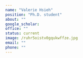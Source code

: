 ```yaml
---
name: "Valerie Hsieh"
position: "Ph.D. student"
about: ""
google_scholar: 
office: ""
status: current
image: /ruhr5oistv0gqukwffze.jpg
email: ""
phone: ""
---
```

